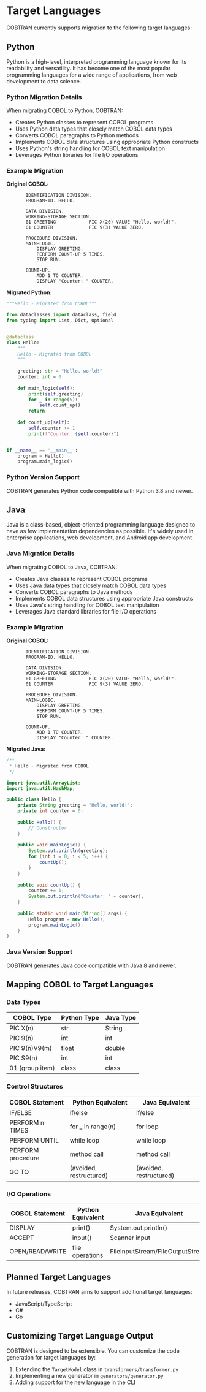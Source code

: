 # Target Languages

COBTRAN currently supports migration to the following target languages:

## Python

Python is a high-level, interpreted programming language known for its readability and versatility. It has become one of the most popular programming languages for a wide range of applications, from web development to data science.

### Python Migration Details

When migrating COBOL to Python, COBTRAN:

- Creates Python classes to represent COBOL programs
- Uses Python data types that closely match COBOL data types
- Converts COBOL paragraphs to Python methods
- Implements COBOL data structures using appropriate Python constructs
- Uses Python's string handling for COBOL text manipulation
- Leverages Python libraries for file I/O operations

### Example Migration

**Original COBOL:**
```cobol
       IDENTIFICATION DIVISION.
       PROGRAM-ID. HELLO.
       
       DATA DIVISION.
       WORKING-STORAGE SECTION.
       01 GREETING            PIC X(20) VALUE "Hello, world!".
       01 COUNTER             PIC 9(3) VALUE ZERO.
       
       PROCEDURE DIVISION.
       MAIN-LOGIC.
           DISPLAY GREETING.
           PERFORM COUNT-UP 5 TIMES.
           STOP RUN.
           
       COUNT-UP.
           ADD 1 TO COUNTER.
           DISPLAY "Counter: " COUNTER.
```

**Migrated Python:**
```python
"""Hello - Migrated from COBOL"""

from dataclasses import dataclass, field
from typing import List, Dict, Optional


@dataclass
class Hello:
    """
    Hello - Migrated from COBOL
    """
    
    greeting: str = "Hello, world!"
    counter: int = 0
    
    def main_logic(self):
        print(self.greeting)
        for _ in range(5):
            self.count_up()
        return
    
    def count_up(self):
        self.counter += 1
        print(f"Counter: {self.counter}")


if __name__ == '__main__':
    program = Hello()
    program.main_logic()
```

### Python Version Support

COBTRAN generates Python code compatible with Python 3.8 and newer.

## Java

Java is a class-based, object-oriented programming language designed to have as few implementation dependencies as possible. It's widely used in enterprise applications, web development, and Android app development.

### Java Migration Details

When migrating COBOL to Java, COBTRAN:

- Creates Java classes to represent COBOL programs
- Uses Java data types that closely match COBOL data types
- Converts COBOL paragraphs to Java methods
- Implements COBOL data structures using appropriate Java constructs
- Uses Java's string handling for COBOL text manipulation
- Leverages Java standard libraries for file I/O operations

### Example Migration

**Original COBOL:**
```cobol
       IDENTIFICATION DIVISION.
       PROGRAM-ID. HELLO.
       
       DATA DIVISION.
       WORKING-STORAGE SECTION.
       01 GREETING            PIC X(20) VALUE "Hello, world!".
       01 COUNTER             PIC 9(3) VALUE ZERO.
       
       PROCEDURE DIVISION.
       MAIN-LOGIC.
           DISPLAY GREETING.
           PERFORM COUNT-UP 5 TIMES.
           STOP RUN.
           
       COUNT-UP.
           ADD 1 TO COUNTER.
           DISPLAY "Counter: " COUNTER.
```

**Migrated Java:**
```java
/**
 * Hello - Migrated from COBOL
 */

import java.util.ArrayList;
import java.util.HashMap;

public class Hello {
    private String greeting = "Hello, world!";
    private int counter = 0;
    
    public Hello() {
        // Constructor
    }
    
    public void mainLogic() {
        System.out.println(greeting);
        for (int i = 0; i < 5; i++) {
            countUp();
        }
    }
    
    public void countUp() {
        counter += 1;
        System.out.println("Counter: " + counter);
    }
    
    public static void main(String[] args) {
        Hello program = new Hello();
        program.mainLogic();
    }
}
```

### Java Version Support

COBTRAN generates Java code compatible with Java 8 and newer.

## Mapping COBOL to Target Languages

### Data Types

| COBOL Type | Python Type | Java Type |
|------------|-------------|-----------|
| PIC X(n) | str | String |
| PIC 9(n) | int | int |
| PIC 9(n)V9(m) | float | double |
| PIC S9(n) | int | int |
| 01 (group item) | class | class |

### Control Structures

| COBOL Statement | Python Equivalent | Java Equivalent |
|-----------------|-------------------|-----------------|
| IF/ELSE | if/else | if/else |
| PERFORM n TIMES | for _ in range(n) | for loop |
| PERFORM UNTIL | while loop | while loop |
| PERFORM procedure | method call | method call |
| GO TO | (avoided, restructured) | (avoided, restructured) |

### I/O Operations

| COBOL Statement | Python Equivalent | Java Equivalent |
|-----------------|-------------------|-----------------|
| DISPLAY | print() | System.out.println() |
| ACCEPT | input() | Scanner input |
| OPEN/READ/WRITE | file operations | FileInputStream/FileOutputStream |

## Planned Target Languages

In future releases, COBTRAN aims to support additional target languages:

- JavaScript/TypeScript
- C#
- Go

## Customizing Target Language Output

COBTRAN is designed to be extensible. You can customize the code generation for target languages by:

1. Extending the `TargetModel` class in `transformers/transformer.py`
2. Implementing a new generator in `generators/generator.py`
3. Adding support for the new language in the CLI
